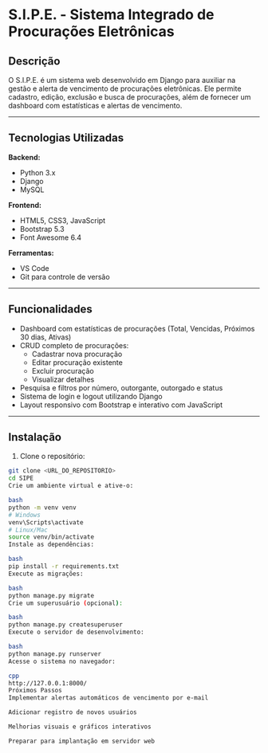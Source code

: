 # S.I.P.E. - Sistema Integrado de Procurações Eletrônicas

## Descrição
O S.I.P.E. é um sistema web desenvolvido em Django para auxiliar na gestão e alerta de vencimento de procurações eletrônicas. Ele permite cadastro, edição, exclusão e busca de procurações, além de fornecer um dashboard com estatísticas e alertas de vencimento.

---

## Tecnologias Utilizadas

**Backend:**
- Python 3.x
- Django
- MySQL

**Frontend:**
- HTML5, CSS3, JavaScript
- Bootstrap 5.3
- Font Awesome 6.4

**Ferramentas:**
- VS Code
- Git para controle de versão

---

## Funcionalidades

- Dashboard com estatísticas de procurações (Total, Vencidas, Próximos 30 dias, Ativas)
- CRUD completo de procurações:
  - Cadastrar nova procuração
  - Editar procuração existente
  - Excluir procuração
  - Visualizar detalhes
- Pesquisa e filtros por número, outorgante, outorgado e status
- Sistema de login e logout utilizando Django
- Layout responsivo com Bootstrap e interativo com JavaScript

---

## Instalação

1. Clone o repositório:
```bash
git clone <URL_DO_REPOSITORIO>
cd SIPE
Crie um ambiente virtual e ative-o:

bash
python -m venv venv
# Windows
venv\Scripts\activate
# Linux/Mac
source venv/bin/activate
Instale as dependências:

bash
pip install -r requirements.txt
Execute as migrações:

bash
python manage.py migrate
Crie um superusuário (opcional):

bash
python manage.py createsuperuser
Execute o servidor de desenvolvimento:

bash
python manage.py runserver
Acesse o sistema no navegador:

cpp
http://127.0.0.1:8000/
Próximos Passos
Implementar alertas automáticos de vencimento por e-mail

Adicionar registro de novos usuários

Melhorias visuais e gráficos interativos

Preparar para implantação em servidor web

